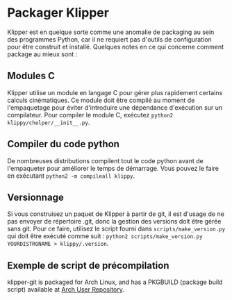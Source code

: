 # Packager Klipper

Klipper est en quelque sorte comme une anomalie de packaging au sein des programmes Python, car il ne requiert pas d'outils de configuration pour être construit et installé. Quelques notes en ce qui concerne comment package au mieux sont :

## Modules C

Klipper utilise un module en langage C pour gérer plus rapidement certains calculs cinématiques. Ce module doit être compilé au moment de l'empaquetage pour éviter d'introduire une dépendance d'exécution sur un compilateur. Pour compiler le module C, exécutez `python2 klippy/chelper/__init__.py`.

## Compiler du code python

De nombreuses distributions compilent tout le code python avant de l'empaqueter pour améliorer le temps de démarrage. Vous pouvez le faire en exécutant `python2 -m compileall klippy`.

## Versionnage

Si vous construisez un paquet de Klipper à partir de git, il est d'usage de ne pas envoyer de répertoire .git, donc la gestion des versions doit être gérée sans git. Pour ce faire, utilisez le script fourni dans `scripts/make_version.py` qui doit être exécuté comme suit : `python2 scripts/make_version.py YOURDISTRONAME > klippy/.version`.

## Exemple de script de précompilation

klipper-git is packaged for Arch Linux, and has a PKGBUILD (package build script) available at [Arch User Repository](https://aur.archlinux.org/cgit/aur.git/tree/PKGBUILD?h=klipper-git).
